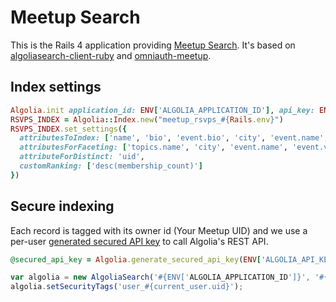Meetup Search
===============

This is the Rails 4 application providing [Meetup Search](http://meetup.algolia.com/). It's based on [algoliasearch-client-ruby](https://github.com/algolia/algoliasearch-client-ruby) and [omniauth-meetup](https://github.com/tapster/omniauth-meetup).

Index settings
----------------------

```ruby
Algolia.init application_id: ENV['ALGOLIA_APPLICATION_ID'], api_key: ENV['ALGOLIA_API_KEY']
RSVPS_INDEX = Algolia::Index.new("meetup_rsvps_#{Rails.env}")
RSVPS_INDEX.set_settings({
  attributesToIndex: ['name', 'bio', 'event.bio', 'city', 'event.name', 'other_services.twitter.identifier', 'event.venue.name'],
  attributesForFaceting: ['topics.name', 'city', 'event.name', 'event.venue.name'],
  attributeForDistinct: 'uid',
  customRanking: ['desc(membership_count)']
})
```

Secure indexing
----------------

Each record is tagged with its owner id (Your Meetup UID) and we use a per-user [generated secured API key](http://www.algolia.com/doc#SecurityUser) to call Algolia's REST API.

```ruby
@secured_api_key = Algolia.generate_secured_api_key(ENV['ALGOLIA_API_KEY_SEARCH_ONLY'], "user_#{current_user.uid}")
```

```js
var algolia = new AlgoliaSearch('#{ENV['ALGOLIA_APPLICATION_ID']}', '#{@secured_api_key}');
algolia.setSecurityTags('user_#{current_user.uid}');
```
